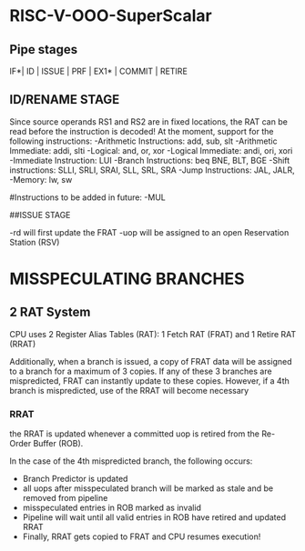 # RISC-V-OOO-SuperScalar
## Pipe stages

IF*| ID | ISSUE | PRF | EX1* | COMMIT | RETIRE 

## ID/RENAME STAGE

  Since source operands RS1 and RS2 are in fixed locations, the RAT can be read before the instruction is decoded!
  At the moment, support for the following instructions:
-Arithmetic Instructions: add, sub, slt
-Arithmetic Immediate: addi, slti
  -Logical: and, or, xor
  -Logical Immediate: andi, ori, xori
  -Immediate Instruction: LUI
  -Branch Instructions: 	beq BNE, BLT, BGE
  -Shift instructions: SLLI, SRLI, SRAI, SLL, SRL, SRA
  -Jump Instructions: JAL, JALR,
  -Memory: lw, sw
  
  #Instructions to be added in future:
  -MUL

##ISSUE STAGE

-rd will first update the FRAT
-uop will be assigned to an open Reservation Station (RSV)


# MISSPECULATING BRANCHES

## 2 RAT System

CPU uses 2 Register Alias Tables (RAT): 1 Fetch RAT (FRAT) and 1 Retire RAT (RRAT)

Additionally, when a branch is issued, a copy of FRAT data will be assigned to a branch for a maximum of 3 copies. If any of these 3 branches are mispredicted, FRAT can instantly update to these copies. However, if a 4th branch is mispredicted, use of the RRAT will become necessary

### RRAT

the RRAT is updated whenever a committed uop is retired from the Re-Order Buffer (ROB). 

In the case of the 4th mispredicted branch, the following occurs:
- Branch Predictor is updated
- all uops after misspeculated branch will be marked as stale and be removed from pipeline
- misspeculated entries in ROB marked as invalid
- Pipeline will wait until all valid entries in ROB have retired and updated RRAT
- Finally, RRAT gets copied to FRAT and CPU resumes execution!
